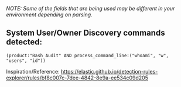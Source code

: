 _NOTE: Some of the fields that are being used may be different in your environment depending on parsing._ 

## System User/Owner Discovery commands detected: 
`(product:"Bash Audit" AND process_command_line:("whoami", "w", "users", "id"))`

Inspiration/Reference: https://elastic.github.io/detection-rules-explorer/rules/bf8c007c-7dee-4842-8e9a-ee534c09d205
